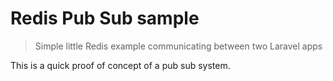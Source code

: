 # Redis Pub Sub sample

> Simple little Redis example communicating between two Laravel apps

This is a quick proof of concept of a pub sub system.